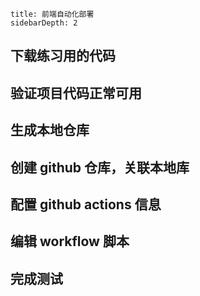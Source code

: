 ```
title: 前端自动化部署
sidebarDepth: 2
```

## 下载练习用的代码



## 验证项目代码正常可用

## 生成本地仓库

## 创建 github 仓库，关联本地库

## 配置 github actions 信息

## 编辑 workflow 脚本

## 完成测试

